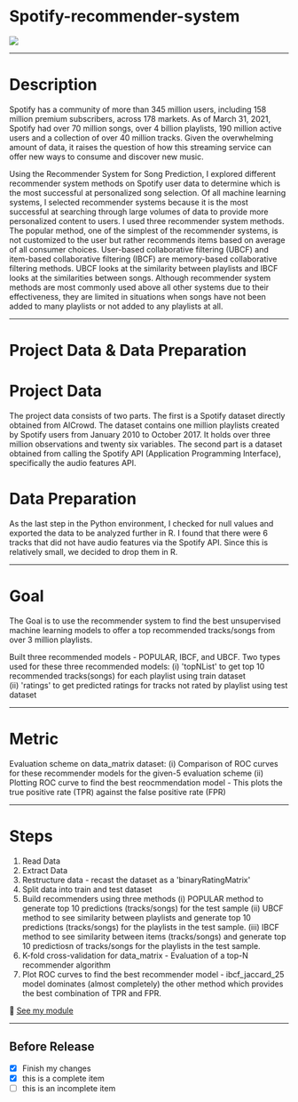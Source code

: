 # Spotify-recommender-system

![](https://images.unsplash.com/photo-1611339555312-e607c8352fd7?ixid=MnwxMjA3fDB8MHxwaG90by1wYWdlfHx8fGVufDB8fHx8&ixlib=rb-1.2.1&auto=format&fit=crop&w=667&q=80)

___
# Description
Spotify has a community of more than 345 million users, including 158 million premium subscribers, across 178 markets. As of March 31, 2021, Spotify had over 70 million songs, over 4 billion playlists, 190 million active users and a collection of over 40 million tracks. Given the overwhelming amount of data, it raises the question of how this streaming service can offer new ways to consume and discover new music. 

Using the Recommender System for Song Prediction, I explored different recommender system methods on Spotify user data to determine which is the most successful at personalized song selection. Of all machine learning systems, I selected recommender systems because it is the most successful at searching through large volumes of data to provide more personalized content to users. I used three recommender system methods. The popular method, one of the simplest of the recommender systems, is not customized to the user but rather recommends items based on average of all consumer choices. User-based collaborative filtering (UBCF) and item-based collaborative filtering (IBCF) are memory-based collaborative filtering methods. UBCF looks at the similarity between playlists and IBCF looks at the similarities between songs. Although recommender system methods are most commonly used above all other systems due to their effectiveness, they are limited in situations when songs have not been added to many playlists or not added to any playlists at all.


___
# Project Data & Data Preparation 
# Project Data 
The project data consists of two parts. The first is a Spotify dataset directly obtained from AICrowd. The dataset contains one million playlists created by Spotify users from January 2010 to October 2017. It holds over three million observations and twenty six variables. The second part is a dataset obtained from calling the Spotify API (Application Programming Interface), specifically the audio features API. 

# Data Preparation 
As the last step in the Python environment, I checked for null values and exported the data to be analyzed further in R. I found that there were 6 tracks that did not have audio features via the Spotify API. Since this is relatively small, we decided to drop them in R.

___
# Goal
The Goal is to use the recommender system to find the best unsupervised machine learning models to offer a top recommended tracks/songs from over 3 million playlists.

Built three recommended models - POPULAR, IBCF, and UBCF. 
Two types used for these three recommended models:
(i) 'topNList' to get top 10 recommended tracks(songs) for each playlist using train dataset  
(ii) 'ratings' to get predicted ratings for tracks not rated by playlist using test dataset
___
# Metric
Evaluation scheme on data_matrix dataset:
(i) Comparison of ROC curves for these recommender models for the given-5 evaluation scheme
(ii) Plotting ROC curve to find the best reocmmendation model - This plots the true positive rate (TPR) against the false positive rate (FPR)
___
# Steps
1. Read Data
2. Extract Data
3. Restructure data - recast the dataset as a 'binaryRatingMatrix'
4. Split data into train and test dataset
5. Build recommenders using three methods 
(i) POPULAR method to generate top 10 predictions (tracks/songs) for the test sample
(ii) UBCF method to see similarity between playlists and generate top 10 predictions (tracks/songs) for the playlists in the test sample.
(iii) IBCF method to see similarity between items (tracks/songs) and generate top 10 predictiosn of tracks/songs for the playlists in the test sample. 
6. K-fold cross-validation for data_matrix - Evaluation of a top-N recommender algorithm
7. Plot ROC curves to find the best recommender model - ibcf_jaccard_25 model dominates (almost completely) the other method which provides the best combination of TPR and FPR.

:file_folder: [See my module](https://github.com/Conniekoh/Spotify-recommender-system/blob/main/Codility/finalproject_spotifyrecommendationsystem_FINAL.v3.r)
___
## Before Release
- [x] Finish my changes
- [x] this is a complete item
- [ ] this is an incomplete item
